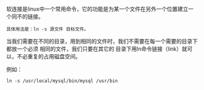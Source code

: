 软连接是linux中一个常用命令，它的功能是为某一个文件在另外一个位置建立一个同不的链接。

```
具体用法是：ln -s 源文件 目标文件。 
```

当我们需要在不同的目录，用到相同的文件时，我们不需要在每一个需要的目录下都放一个必须
相同的文件，我们只要在其它的 目录下用ln命令链接（link）就可以，不必重复的占用磁盘空间。

例如：
```
ln -s /usr/local/mysql/bin/mysql /usr/bin
```
